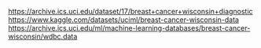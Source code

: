 https://archive.ics.uci.edu/dataset/17/breast+cancer+wisconsin+diagnostic
https://www.kaggle.com/datasets/uciml/breast-cancer-wisconsin-data
https://archive.ics.uci.edu/ml/machine-learning-databases/breast-cancer-wisconsin/wdbc.data
